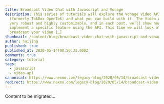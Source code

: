 ```yaml
---
title: Broadcast Video Chat with Javascript and Vonage
description: This series of tutorials will explore the Vonage Video API
  (formerly TokBox OpenTok) and what you can build with it. The Video API is
  very robust and highly customizable, and in each post, we’ll show how to
  implement a specific feature using the API. This time we will look at how to
  broadcast your video […]
thumbnail: /content/blog/broadcast-video-chat-with-javascript-and-vonage-dr/Blog_Stream-Video_1200x600.png
author: huijing
published: true
published_at: 2020-05-14T08:56:31.000Z
comments: true
category: tutorial
tags:
  - javascript
  - video-api
canonical: https://www.nexmo.com/legacy-blog/2020/05/14/broadcast-video-chat-with-javascript-and-vonage-dr
redirect: https://www.nexmo.com/legacy-blog/2020/05/14/broadcast-video-chat-with-javascript-and-vonage-dr
---
```


Content to be migrated...
